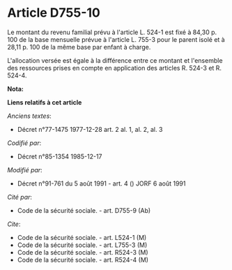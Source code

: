 # Article D755-10

Le montant du revenu familial prévu à l'article L. 524-1 est fixé à 84,30 p. 100 de la base mensuelle prévue à l'article L.
755-3 pour le parent isolé et à 28,11 p. 100 de la même base par enfant à charge.

L'allocation versée est égale à la différence entre ce montant et l'ensemble des ressources prises en compte en application
des articles R. 524-3 et R. 524-4.

**Nota:**



**Liens relatifs à cet article**

_Anciens textes_:

  - Décret n°77-1475 1977-12-28 art. 2 al. 1, al. 2, al. 3

_Codifié par_:

  - Décret n°85-1354 1985-12-17

_Modifié par_:

  - Décret n°91-761 du 5 août 1991 - art. 4 () JORF 6 août 1991

_Cité par_:

  - Code de la sécurité sociale. - art. D755-9 (Ab)

_Cite_:

  - Code de la sécurité sociale. - art. L524-1 (M)
  - Code de la sécurité sociale. - art. L755-3 (M)
  - Code de la sécurité sociale. - art. R524-3 (M)
  - Code de la sécurité sociale. - art. R524-4 (M)
